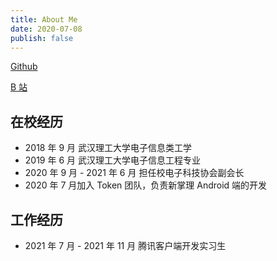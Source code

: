 ```yaml
---
title: About Me
date: 2020-07-08
publish: false
---
```


[Github](https://github.com/kcqnly)

[B 站](https://space.bilibili.com/44799291)

## 在校经历

- 2018 年 9 月 武汉理工大学电子信息类工学
- 2019 年 6 月 武汉理工大学电子信息工程专业
- 2020 年 9 月 - 2021 年 6 月 担任校电子科技协会副会长
- 2020 年 7 月加入 Token 团队，负责新掌理 Android 端的开发

## 工作经历

- 2021 年 7 月 - 2021 年 11 月 腾讯客户端开发实习生
